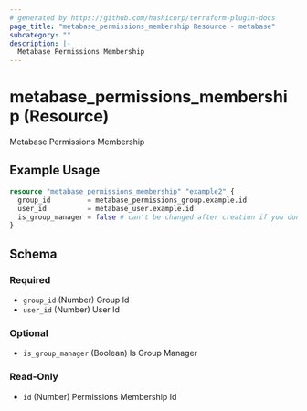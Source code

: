 ```yaml
---
# generated by https://github.com/hashicorp/terraform-plugin-docs
page_title: "metabase_permissions_membership Resource - metabase"
subcategory: ""
description: |-
  Metabase Permissions Membership
---
```


# metabase_permissions_membership (Resource)

Metabase Permissions Membership

## Example Usage

```terraform
resource "metabase_permissions_membership" "example2" {
  group_id         = metabase_permissions_group.example.id
  user_id          = metabase_user.example.id
  is_group_manager = false # can't be changed after creation if you don't have a Premium license
}
```

<!-- schema generated by tfplugindocs -->
## Schema

### Required

- `group_id` (Number) Group Id
- `user_id` (Number) User Id

### Optional

- `is_group_manager` (Boolean) Is Group Manager

### Read-Only

- `id` (Number) Permissions Membership Id
